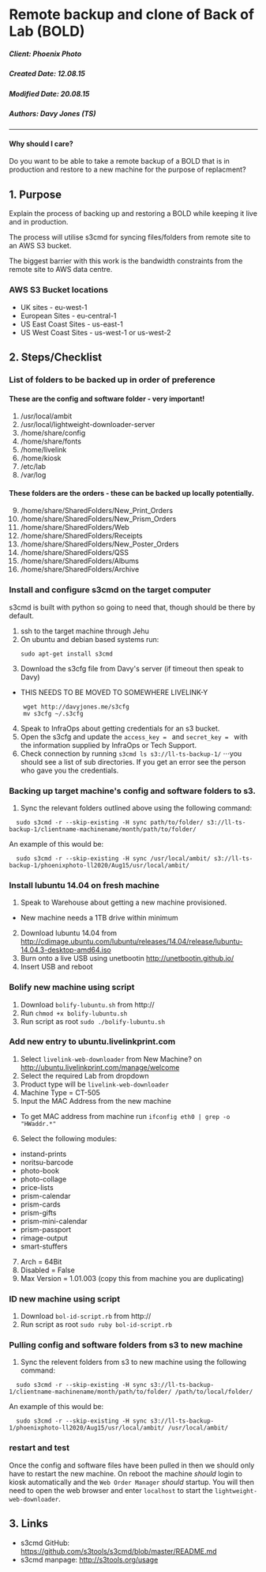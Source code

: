 #  Remote backup and clone of Back of Lab (BOLD)

##### Client:        Phoenix Photo
##### Created Date:  12.08.15
##### Modified Date: 20.08.15
##### Authors:       Davy Jones (TS)

---------

#### Why should I care?

Do you want to be able to take a remote backup of a BOLD that is in production and restore to a new machine for the purpose of replacment?

## 1. Purpose

Explain the process of backing up and restoring a BOLD while keeping it live and in production.

The process will utilise s3cmd for syncing files/folders from remote site to an AWS S3 bucket.

The biggest barrier with this work is the bandwidth constraints from the remote site to AWS data centre.

### AWS S3 Bucket locations

- UK sites             - eu-west-1
- European Sites       - eu-central-1
- US East Coast Sites  - us-east-1
- US West Coast Sites  - us-west-1 or us-west-2

## 2. Steps/Checklist

### List of folders to be backed up in order of preference
#### These are the config and software folder - very important!

1.  /usr/local/ambit
2.  /usr/local/lightweight-downloader-server
3.  /home/share/config
4.  /home/share/fonts
5.  /home/livelink
6.  /home/kiosk
7.  /etc/lab
8.  /var/log

#### These folders are the orders - these can be backed up locally potentially.

9.  /home/share/SharedFolders/New_Print_Orders
10. /home/share/SharedFolders/New_Prism_Orders
11. /home/share/SharedFolders/Web
12. /home/share/SharedFolders/Receipts
13. /home/share/SharedFolders/New_Poster_Orders
14. /home/share/SharedFolders/QSS
15. /home/share/SharedFolders/Albums
16. /home/share/SharedFolders/Archive

### Install and configure s3cmd on the target computer

s3cmd is built with python so going to need that, though should be there by default.

1. ssh to the target machine through Jehu
2. On ubuntu and debian based systems run:
    ```
    sudo apt-get install s3cmd
    ```
3. Download the s3cfg file from Davy's server (if timeout then speak to Davy)
  - THIS NEEDS TO BE MOVED TO SOMEWHERE LIVELINK-Y
```
    wget http://davyjones.me/s3cfg
    mv s3cfg ~/.s3cfg
```
4. Speak to InfraOps about getting credentials for an s3 bucket.
5. Open the s3cfg and update the `access_key = ` and `secret_key = ` with the information supplied by InfraOps or Tech Support.
6. Check connection by running `s3cmd ls s3://ll-ts-backup-1/`
⋅⋅⋅you should see a list of sub directories. If you get an error see the person who gave you the credentials.

### Backing up target machine's config and software folders to s3.

1. Sync the relevant folders outlined above using the following command:
```
  sudo s3cmd -r --skip-existing -H sync path/to/folder/ s3://ll-ts-backup-1/clientname-machinename/month/path/to/folder/
```
  An example of this would be:
``` 
  sudo s3cmd -r --skip-existing -H sync /usr/local/ambit/ s3://ll-ts-backup-1/phoenixphoto-ll2020/Aug15/usr/local/ambit/
```

### Install lubuntu 14.04 on fresh machine
1. Speak to Warehouse about getting a new machine provisioned.
  - New machine needs a 1TB drive within minimum
2. Download lubuntu 14.04 from http://cdimage.ubuntu.com/lubuntu/releases/14.04/release/lubuntu-14.04.3-desktop-amd64.iso
3. Burn onto a live USB using unetbootin http://unetbootin.github.io/
4. Insert USB and reboot

### Bolify new machine using script
1. Download `bolify-lubuntu.sh` from http://
2. Run `chmod +x bolify-lubuntu.sh`
3. Run script as root `sudo ./bolify-lubuntu.sh`

### Add new entry to ubuntu.livelinkprint.com
1. Select `livelink-web-downloader` from New Machine? on http://ubuntu.livelinkprint.com/manage/welcome
2. Select the required Lab from dropdown
3. Product type will be `livelink-web-downloader`
4. Machine Type = CT-505
5. Input the MAC Address from the new machine
  - To get MAC address from machine run `ifconfig eth0 | grep -o "HWaddr.*"`
6. Select the following modules:
  - instand-prints
  - noritsu-barcode
  - photo-book
  - photo-collage
  - price-lists
  - prism-calendar
  - prism-cards
  - prism-gifts
  - prism-mini-calendar
  - prism-passport
  - rimage-output
  - smart-stuffers
7. Arch = 64Bit
8. Disabled = False
9. Max Version = 1.01.003 (copy this from machine you are duplicating)

### ID new machine using script
1. Download `bol-id-script.rb` from http://
2. Run script as root `sudo ruby bol-id-script.rb`

### Pulling config and software folders from s3 to new machine
1. Sync the relevent folders from s3 to new machine using the following command:
```
  sudo s3cmd -r --skip-existing -H sync s3://ll-ts-backup-1/clientname-machinename/month/path/to/folder/ /path/to/local/folder/
  ```
  An example of this would be:
```
  sudo s3cmd -r --skip-existing -H sync s3://ll-ts-backup-1/phoenixphoto-ll2020/Aug15/usr/local/ambit/ /usr/local/ambit/
```

### restart and test
Once the config and software files have been pulled in then we should only have to restart the new machine.
On reboot the machine *should* login to kiosk automatically and the `Web Order Manager` *should* startup.
You will then need to open the web browser and enter `localhost` to start the `lightweight-web-downloader`.

## 3. Links

- s3cmd GitHub:  https://github.com/s3tools/s3cmd/blob/master/README.md
- s3cmd manpage: http://s3tools.org/usage
